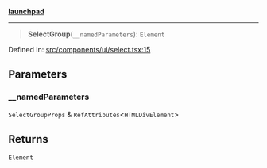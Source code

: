 [**launchpad**](index.md)

***

> **SelectGroup**(`__namedParameters`): `Element`

Defined in: [src/components/ui/select.tsx:15](https://github.com/victorbratov/launchpad/blob/ba912ff5e4884ef55d41a8ab239f2bb8e81f8ecb/src/components/ui/select.tsx#L15)

## Parameters

### \_\_namedParameters

`SelectGroupProps` & `RefAttributes`\<`HTMLDivElement`\>

## Returns

`Element`

